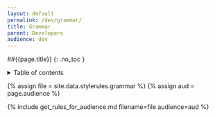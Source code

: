 ```yaml
---
layout: default
permalink: /dev/grammar/
title: Grammar
parent: Developers
audience: dev
---
```

##{{page.title}} 
{: .no_toc }
<details markdown="block">
  <summary>
    Table of contents
  </summary>
  {: .text-delta }
- TOC
{:toc}
</details>

{% assign file = site.data.stylerules.grammar %}
{% assign aud = page.audience %}

{% include get_rules_for_audience.md filename=file audience=aud %}